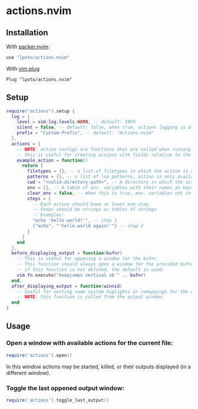 # actions.nvim

## Installation

With [packer.nvim](https://github.com/wbthomason/packer.nvim):

```lua
use "lpoto/actions.nvim"
```

With [vim.plug](https://github.com/junegunn/vim-plug)

```vim
Plug "lpoto/actions.nvim"
```

## Setup

```lua
require("actions").setup {
  log = {
    level = vim.log.levels.WARN, -- default: INFO
    silent = false, -- default: false, when true, actions logging is disabled
    prefix = "Custom-Prefix", -- default: "Actions.nvim"
  },
  actions = {
    -- NOTE: action configs are functions that are called when running the actions
    -- this is useful for creating actions with fields relative to the oppened file
    example_action = function()
      return {
        filetypes = {}, -- a list of filetypes in which the action is available (optional)
        patterns = {}, -- a list of lua patterns, action is only available in files that match a pattern (optional)
        cwd = "<valid-directory-path>", -- A directory in which the action will run (optional)
        env = {}, -- A table of env. variables with their names as keys (optional)
        clear_env = false, -- When this is true, env. variables not in `env` field will be removed for this action (optional)
        steps = {
          -- Each action should have at least one step.
          -- Steps should be strings or tables of strings
          -- Examples:
          "echo 'hello world!'", -- step 1
          {"echo", "'hello world again!'"} -- step 2
        }
      }
    end
  },
  before_displaying_output = function(bufnr)
    -- This is useful for oppening a window for the bufnr.
    -- This function should always open a window for the provided bufnr,
    -- if this function is not defined, the default is used:
    vim.fn.execute("keepjumps vertical sb " .. bufnr)
  end,
  after_displaying_output = function(winnid)
    -- Useful for setting some custom higlights or remappings for the output window
    -- NOTE: this function is called from the output window.
  end
}
```

## Usage

### Open a window with available actions for the current file:

```lua
require('actions').open()
```

In this window actions may be started, killed, or their outputs displayed (in a different window).

### Toggle the last oppened output window:

```lua
require('actions').toggle_last_output()
```
